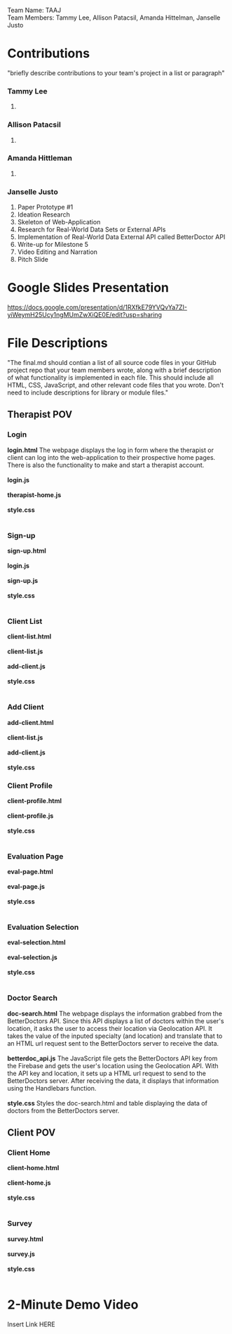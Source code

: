 Team Name: TAAJ <br>
Team Members: Tammy Lee, Allison Patacsil, Amanda Hittelman, Janselle Justo

# Contributions
"briefly describe contributions to your team's project in a list or paragraph"

### Tammy Lee
1. 

### Allison Patacsil
1. 

### Amanda Hittleman
1. 

### Janselle Justo
1. Paper Prototype #1
2. Ideation Research
3. Skeleton of Web-Application
4. Research for Real-World Data Sets or External APIs
5. Implementation of Real-World Data External API called BetterDoctor API
6. Write-up for Milestone 5
7. Video Editing and Narration
8. Pitch Slide

# Google Slides Presentation
https://docs.google.com/presentation/d/1RXfkE79YVQvYa7ZI-yiWeymH25Ucy1ngMUmZwXiQE0E/edit?usp=sharing

# File Descriptions
"The final.md should contian a list of all source code files in your GitHub project repo that your team members wrote, along with a brief description of what functionality is implemented in each file. This should include all HTML, CSS, JavaScript, and other relevant code files that you wrote. Don't need to include descriptions for library or module files."
## Therapist POV
### Login
<b>login.html</b> The webpage displays the log in form where the therapist or client can log into the web-application to their prospective home pages. There is also the functionality to make and start a therapist account.<br><br>
<b>login.js</b><br><br>
<b>therapist-home.js</b><br><br>
<b>style.css</b><br><br>
### Sign-up
<b>sign-up.html</b><br><br>
<b>login.js</b><br><br>
<b>sign-up.js</b><br><br>
<b>style.css</b><br><br>
### Client List
<b>client-list.html</b><br><br>
<b>client-list.js</b><br><br>
<b>add-client.js</b><br><br>
<b>style.css</b><br><br>
### Add Client
<b>add-client.html</b><br><br>
<b>client-list.js</b><br><br>
<b>add-client.js</b><br><br>
<b>style.css</b><br>
### Client Profile
<b>client-profile.html</b><br><br>
<b>client-profile.js</b><br><br>
<b>style.css</b><br><br>
### Evaluation Page
<b>eval-page.html</b><br><br>
<b>eval-page.js</b><br><br>
<b>style.css</b><br><br>
### Evaluation Selection
<b>eval-selection.html</b><br><br>
<b>eval-selection.js</b><br><br>
<b>style.css</b><br><br>
### Doctor Search
<b>doc-search.html</b> The webpage displays the information grabbed from the BetterDoctors API. Since this API displays a list of doctors within the user's location, it asks the user to access their location via Geolocation API. It takes the value of the inputed specialty (and location) and translate that to an HTML url request sent to the BetterDoctors server to receive the data.<br><br>
<b>betterdoc_api.js</b> The JavaScript file gets the BetterDoctors API key from the Firebase and gets the user's location using the Geolocation API. With the API key and location, it sets up a HTML url request to send to the BetterDoctors server. After receiving the data, it displays that information using the Handlebars function.<br><br>
<b>style.css</b> Styles the doc-search.html and table displaying the data of doctors from the BetterDoctors server.<br>
## Client POV
### Client Home
<b>client-home.html</b><br><br>
<b>client-home.js</b><br><br>
<b>style.css</b><br><br>
### Survey
<b>survey.html</b><br><br>
<b>survey.js</b><br><br>
<b>style.css</b><br><br>
# 2-Minute Demo Video
Insert Link HERE
